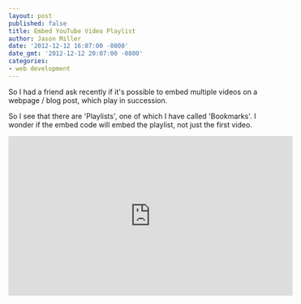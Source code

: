 ```yaml
---
layout: post
published: false
title: Embed YouTube Video Playlist
author: Jason Miller
date: '2012-12-12 16:07:00 -0800'
date_gmt: '2012-12-12 20:07:00 -0800'
categories:
- web development
---
```


So I had a friend ask recently if it's possible to embed multiple videos on a
webpage / blog post, which play in succession.

So I see that there are 'Playlists', one of which I have called 'Bookmarks'. I
wonder if the embed code will embed the playlist, not just the first video.

<iframe width="560" height="315"
  src="http://www.youtube.com/embed/mPahc3_ZmkQ?list=PL25C5E96DB979CBE9&amp;hl=en_US"
  frameborder="0" allowfullscreen></iframe>
